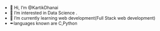 - 👋 Hi, I’m @KartikDhanai
- 👀 I’m interested in Data Science .
- 🌱 I’m currently learning web development(Full Stack web development)
- ✒languages known are C,Python

<!---
KartikDhanai/KartikDhanai is a ✨ special ✨ repository because its `README.md` (this file) appears on your GitHub profile.
You can click the Preview link to take a look at your changes.
--->
